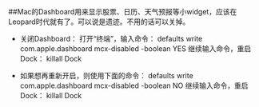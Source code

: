 ##Mac的Dashboard用来显示股票、日历、天气预报等小widget，应该在Leopard时代就有了。可以说是遗迹。不用的话可以关掉。

- 关闭Dashboard：
打开“终端”，输入命令：
defaults write com.apple.dashboard mcx-disabled -boolean YES
继续输入命令，重启Dock：
killall Dock

- 如果想再重新开启，则使用下面的命令：
defaults write com.apple.dashboard mcx-disabled -boolean NO
继续输入命令，重启Dock：
killall Dock
